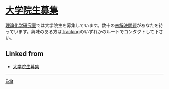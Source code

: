 # [大学院生募集](大学院生募集.md)

[理論化学研究室](理論化学研究室.md)では大学院生を募集しています。数十の[未解決問題](未解決問題.md)があなたを待っています。興味のある方は[Tracking](Tracking.md)のいずれかのルートでコンタクトして下さい。



## Linked from

* [大学院生募集](大学院生募集.md)


----
[Edit](https://github.com/vitroid/vitroid.github.io/edit/master/MD/大学院生募集.md)
